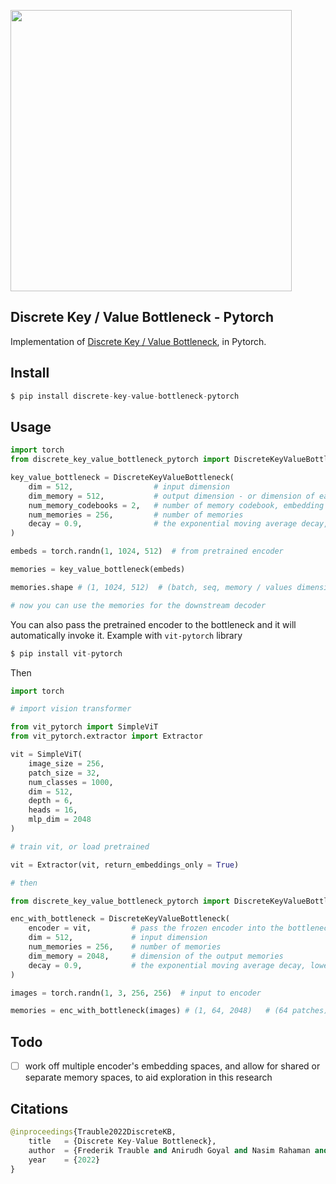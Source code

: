 <img src="./discrete-key-value.png" width="450px"></img>

## Discrete Key / Value Bottleneck - Pytorch

Implementation of <a href="https://arxiv.org/abs/2207.11240">Discrete Key / Value Bottleneck</a>, in Pytorch.

## Install

```py
$ pip install discrete-key-value-bottleneck-pytorch
```

## Usage

```py
import torch
from discrete_key_value_bottleneck_pytorch import DiscreteKeyValueBottleneck

key_value_bottleneck = DiscreteKeyValueBottleneck(
    dim = 512,                  # input dimension
    dim_memory = 512,           # output dimension - or dimension of each memories for all heads (defaults to same as input)
    num_memory_codebooks = 2,   # number of memory codebook, embedding is split into 2 pieces of 256, 256, quantized, outputs 256, 256, flattened together to 512
    num_memories = 256,         # number of memories
    decay = 0.9,                # the exponential moving average decay, lower means the keys will change faster
)

embeds = torch.randn(1, 1024, 512)  # from pretrained encoder

memories = key_value_bottleneck(embeds)

memories.shape # (1, 1024, 512)  # (batch, seq, memory / values dimension)

# now you can use the memories for the downstream decoder
```

You can also pass the pretrained encoder to the bottleneck and it will automatically invoke it. Example with `vit-pytorch` library

```py
$ pip install vit-pytorch
```

Then

```py
import torch

# import vision transformer

from vit_pytorch import SimpleViT
from vit_pytorch.extractor import Extractor

vit = SimpleViT(
    image_size = 256,
    patch_size = 32,
    num_classes = 1000,
    dim = 512,
    depth = 6,
    heads = 16,
    mlp_dim = 2048
)

# train vit, or load pretrained

vit = Extractor(vit, return_embeddings_only = True)

# then

from discrete_key_value_bottleneck_pytorch import DiscreteKeyValueBottleneck

enc_with_bottleneck = DiscreteKeyValueBottleneck(
    encoder = vit,         # pass the frozen encoder into the bottleneck
    dim = 512,             # input dimension
    num_memories = 256,    # number of memories
    dim_memory = 2048,     # dimension of the output memories
    decay = 0.9,           # the exponential moving average decay, lower means the keys will change faster
)

images = torch.randn(1, 3, 256, 256)  # input to encoder

memories = enc_with_bottleneck(images) # (1, 64, 2048)   # (64 patches)
```

## Todo

- [ ] work off multiple encoder's embedding spaces, and allow for shared or separate memory spaces, to aid exploration in this research

## Citations

```py
@inproceedings{Trauble2022DiscreteKB,
    title   = {Discrete Key-Value Bottleneck},
    author  = {Frederik Trauble and Anirudh Goyal and Nasim Rahaman and Michael Curtis Mozer and Kenji Kawaguchi and Yoshua Bengio and Bernhard Scholkopf},
    year    = {2022}
}
```
